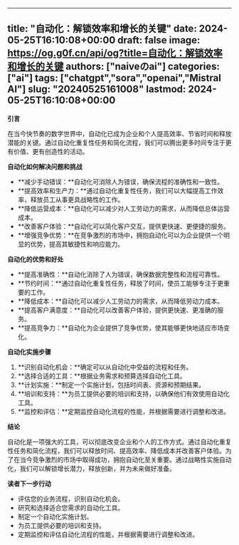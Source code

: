 
---
title: "自动化：解锁效率和增长的关键"
date: 2024-05-25T16:10:08+00:00
draft: false
image: https://og.g0f.cn/api/og?title=自动化：解锁效率和增长的关键
authors: ["naiveのai"]
categories: ["ai"]
tags: ["chatgpt","sora","openai","Mistral AI"]
slug: "20240525161008"
lastmod: 2024-05-25T16:10:08+00:00
---
**引言**

在当今快节奏的数字世界中，自动化已成为企业和个人提高效率、节省时间和释放潜能的关键。通过自动化重复性任务和简化流程，我们可以腾出更多时间专注于更有价值、更有创造性的活动。

**自动化如何解决问题和挑战**

* **减少手动错误：**自动化可消除人为错误，确保流程的准确性和一致性。
* **提高效率和生产力：**通过自动化重复性任务，我们可以大幅提高工作效率，释放员工从事更具战略性的工作。
* **降低运营成本：**自动化可以减少对人工劳动力的需求，从而降低总体运营成本。
* **改善客户体验：**自动化可以简化客户交互，提供更快速、更便捷的服务。
* **增强竞争优势：**在竞争激烈的市场中，拥抱自动化可以为企业提供一个明显的优势，提高其敏捷性和响应能力。

**自动化的优势和好处**

* **提高准确性：**自动化消除了人为错误，确保数据完整性和流程可靠性。
* **节约时间：**通过自动化重复性任务，释放了时间，使员工能够专注于更重要的工作。
* **降低成本：**自动化可以减少人工劳动力的需求，从而降低劳动力成本。
* **提高客户满意度：**自动化可以改善客户体验，提供更快速、更准确的服务。
* **提高竞争力：**自动化为企业提供了竞争优势，使其能够更快地适应市场变化。

**自动化实施步骤**

1. **识别自动化机会：**确定可以从自动化中受益的流程和任务。
2. **选择合适的工具：**根据业务需求和预算选择自动化工具。
3. **计划实施：**制定一个实施计划，包括时间表、资源和预期结果。
4. **培训和支持：**为员工提供必要的培训和支持，以确保他们有效使用自动化工具。
5. **监控和评估：**定期监控自动化流程的性能，并根据需要进行调整和改进。

**结论**

自动化是一项强大的工具，可以彻底改变企业和个人的工作方式。通过自动化重复性任务和简化流程，我们可以释放时间、提高效率、降低成本并改善客户体验。为了在当今竞争激烈的市场中取得成功，拥抱自动化至关重要。通过战略性实施自动化，我们可以解锁增长潜力，释放创新，并为未来做好准备。

**读者下一步行动**

* 评估您的业务流程，识别自动化机会。
* 研究和选择适合您需求的自动化工具。
* 制定一个自动化实施计划。
* 为员工提供必要的培训和支持。
* 定期监控和评估自动化流程的性能，并根据需要进行调整和改进。